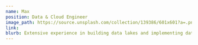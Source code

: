 ```yaml
---
name: Max
position: Data & Cloud Engineer
image_path: https://source.unsplash.com/collection/139386/601x601?a=.png
link:  
blurb: Extensive experience in building data lakes and implementing data models, data governance and Infrastructure as code
---
```

